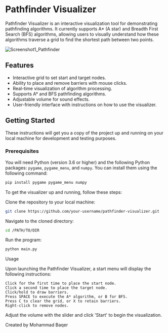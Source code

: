 # Pathfinder Visualizer

Pathfinder Visualizer is an interactive visualization tool for demonstrating pathfinding algorithms. It currently supports A* (A star) and Breadth First Search (BFS) algorithms, allowing users to visually understand how these algorithms traverse a grid to find the shortest path between two points.

![Screenshot1_Pathfinder](https://github.com/momadAB/Pathfinder/assets/97381129/e06fa9d0-2cd9-49dd-aac2-a69f80bc19ab)


## Features

- Interactive grid to set start and target nodes.
- Ability to place and remove barriers with mouse clicks.
- Real-time visualization of algorithm processing.
- Supports A* and BFS pathfinding algorithms.
- Adjustable volume for sound effects.
- User-friendly interface with instructions on how to use the visualizer.

## Getting Started

These instructions will get you a copy of the project up and running on your local machine for development and testing purposes.

### Prerequisites

You will need Python (version 3.6 or higher) and the following Python packages: `pygame`, `pygame_menu`, and `numpy`. You can install them using the following command:

```bash
pip install pygame pygame_menu numpy
```

To get the visualizer up and running, follow these steps:

Clone the repository to your local machine:

```bash
git clone https://github.com/your-username/pathfinder-visualizer.git
```
Navigate to the cloned directory:

```bash
cd /PATH/TO/DIR
```
Run the program:

```bash
python main.py
```
Usage

Upon launching the Pathfinder Visualizer, a start menu will display the following instructions:

    Click for the first time to place the start node.
    Click a second time to place the target node.
    Click/hold to draw barriers.
    Press SPACE to execute the A* algorithm, or B for BFS.
    Press C to clear the grid, or X to retain barriers.
    Right-click to remove nodes.

Adjust the volume with the slider and click 'Start' to begin the visualization.

Created by Mohammad Baqer
